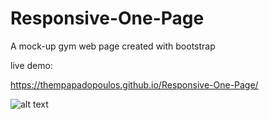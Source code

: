 # Responsive-One-Page

A mock-up gym web page created with bootstrap

live demo:

https://thempapadopoulos.github.io/Responsive-One-Page/


![alt text](https://i.ibb.co/SfJYST1/2021-07-29-2-22-40.png)

